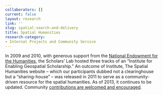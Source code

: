 ```yaml
---
collaborators: []
current: false
layout: research
link: ''
slug: spatial-search-and-delivery
title: Spatial Humanities
research-category:
- Internal Projects and Community Service
---
```


In 2009 and 2010, with generous support from the [National Endowment for the Humanities](http://www.neh.gov/odh/), the Scholars’ Lab hosted three tracks of an “Institute for Enabling Geospatial Scholarship.” An outcome of Institute, The Spatial Humanities website – which our participants dubbed not a clearinghouse but a “sharing-house” – was released in 2011 to serve as a community-driven resource for the spatial humanities. As of 2013, it continues to be updated. Community [contributions are welcomed and encouraged](http://spatial.scholarslab.org/contribute). 
	
